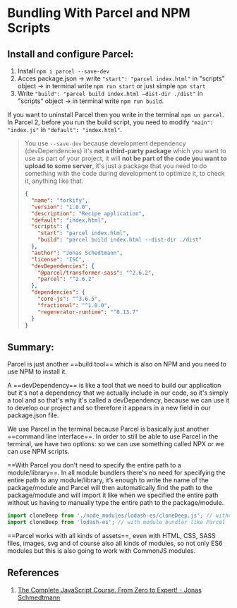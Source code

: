 # Bundling With Parcel and NPM Scripts

## Install and configure Parcel:

1. Install `npm i parcel --save-dev`
2. Acces package.json → write `"start": "parcel index.html"` in "scripts" object → in terminal write `npm run start` or just simple `npm start`
3. Write `"build": "parcel build index.html –dist-dir ./dist"` in "scripts" object → in terminal write `npm run build`.

If you want to uninstall Parcel then you write in the terminal `npm un parcel`. In Parcel 2, before you run the build script, you need to modify `"main": "index.js"` in `"default": "index.html"`.

> You use ```--save-dev``` because development dependency (devDependencies) it's **not a third-party package** which you want to use as part of your project, it will **not be part of the code you want to upload to some server**, it's just a package that you need to do something with the code during development to optimize it, to check it, anything like that.
>
> ```json
> {
>   "name": "forkify",
>   "version": "1.0.0",
>   "description": "Recipe application",
>   "default": "index.html",
>   "scripts": {
>     "start": "parcel index.html",
>     "build": "parcel build index.html --dist-dir ./dist"
>   },
>   "author": "Jonas Schedtmann",
>   "license": "ISC",
>   "devDependencies": {
>     "@parcel/transformer-sass": "^2.6.2",
>     "parcel": "^2.6.2"
>   },
>   "dependencies": {
>     "core-js": "^3.6.5",
>     "fractional": "^1.0.0",
>     "regenerator-runtime": "^0.13.7"
>   }
> }
> ```

## Summary:

Parcel is just another ==build tool== which is also on NPM and you need to use NPM to install it.

A ==devDependency== is like a tool that we need to build our application but it's not a dependency that we actually include in our code, so it's simply a tool and so that's why it's called a devDependency, because we can use it to develop our project and so therefore it appears in a new field in our package.json file.

We use Parcel in the terminal because Parcel is basically just another ==command line interface==. In order to still be able to use Parcel in the terminal, we have two options: so we can use something called NPX or we can use NPM scripts.

==With Parcel you don't need to specify the entire path to a module/library==. In all module bundlers there's no need for specifying the entire path to any module/library, it’s enough to write the name of the package/module and Parcel will then automatically find the path to the package/module and will import it like when we specified the entire path without us having to manually type the entire path to the package/module. 

```js
import cloneDeep from './node_modules/lodash-es/cloneDeep.js'; // without module bundler
import cloneDeep from 'lodash-es'; // with module bundler like Parcel
```

==Parcel works with all kinds of assets==, even with HTML, CSS, SASS files, images, svg and of course also all kinds of modules, so not only ES6 modules but this is also going to work with CommonJS modules.

## References

1. [The Complete JavaScript Course. From Zero to Expert! - Jonas Schmedtmann](https://www.udemy.com/course/the-complete-javascript-course/?utm_source=adwords&utm_medium=udemyads&utm_campaign=JavaScript_v.PROF_la.EN_cc.ROWMTA-B_ti.6368&utm_content=deal4584&utm_term=_._ag_130756014153_._ad_558386196906_._kw__._de_c_._dm__._pl__._ti_dsa-774930039569_._li_1011789_._pd__._&matchtype=&gclid=CjwKCAjwiuuRBhBvEiwAFXKaNCuaAhZ8UB5kIldtb76eeAyfM0SUKeceBq3FKF24pNxDVe-_g0-DPxoCnWwQAvD_BwE)
